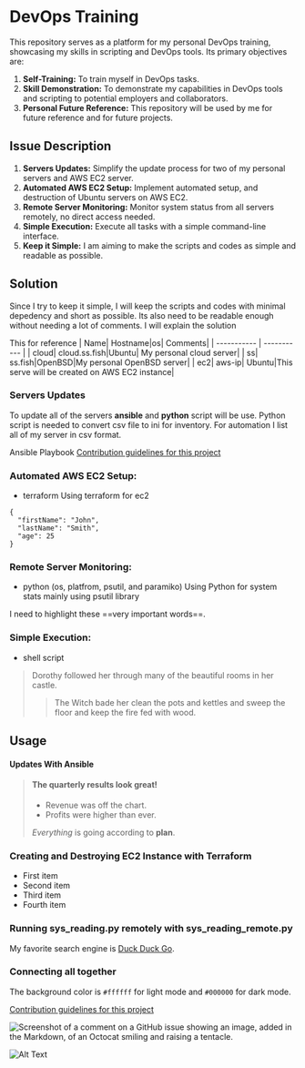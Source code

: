 # DevOps Training
This repository serves as a platform for my personal DevOps training, showcasing my skills in scripting and DevOps tools. Its primary objectives are:

1. **Self-Training:** To train myself in DevOps tasks.
2. **Skill Demonstration:** To demonstrate my capabilities in DevOps tools and scripting to potential employers and collaborators.
3. **Personal Future Reference:** This repository will be used by me for future reference and for future projects.

## Issue Description
1. **Servers Updates:** Simplify the update process for two of my personal servers and AWS EC2 server.
2. **Automated AWS EC2 Setup:** Implement automated setup, and destruction of Ubuntu servers on AWS EC2.
3. **Remote Server Monitoring:** Monitor system status from all servers remotely, no direct access needed.
4. **Simple Execution:** Execute all tasks with a simple command-line interface.
5. **Keep it Simple:** I am aiming to make the scripts and codes as simple and readable as possible.

## Solution
Since I try to keep it simple, I will keep the scripts and codes with minimal depedency and short as possible. Its also need to be readable enough without needing  a lot of comments. I will explain the solution 


This for reference
| Name| Hostname|os| Comments|
| ----------- | ----------- |
| cloud| cloud.ss.fish|Ubuntu| My personal cloud server|
| ss| ss.fish|OpenBSD|My personal OpenBSD server|
| ec2| aws-ip| Ubuntu|This serve will be created on AWS EC2 instance|
### Servers Updates

To update all of the servers **ansible** and **python** script will be use. Python script is needed to convert csv file to ini for inventory. For automation I list all of my server in csv format. 




Ansible Playbook
[Contribution guidelines for this project](ansible-playbook/update_upgrade_cloud.yml)

### Automated AWS EC2 Setup:
- terraform
Using terraform for ec2

```
{
  "firstName": "John",
  "lastName": "Smith",
  "age": 25
}
```

### Remote Server Monitoring:
- python (os, platfrom, psutil, and paramiko)
Using Python for system stats mainly using psutil library

 I need to highlight these ==very important words==.

### Simple Execution:
- shell script

> Dorothy followed her through many of the beautiful rooms in her castle.
>> The Witch bade her clean the pots and kettles and sweep the floor and keep the fire fed with wood.
## Usage
#### Updates With Ansible
> #### The quarterly results look great!
>
> - Revenue was off the chart.
> - Profits were higher than ever.
>
>  *Everything* is going according to **plan**.

### Creating and Destroying EC2 Instance with Terraform
- First item
- Second item
- Third item
- Fourth item


### Running sys_reading.py remotely with sys_reading_remote.py
My favorite search engine is [Duck Duck Go](https://duckduckgo.com).

### Connecting all together
The background color is `#ffffff` for light mode and `#000000` for dark mode.


[Contribution guidelines for this project](ansible-playbook/update_upgrade_cloud.yml)


![Screenshot of a comment on a GitHub issue showing an image, added in the Markdown, of an Octocat smiling and raising a tentacle.](https://myoctocat.com/assets/images/base-octocat.svg)


![Alt Text](https://media.giphy.com/media/vFKqnCdLPNOKc/giphy.gif)
